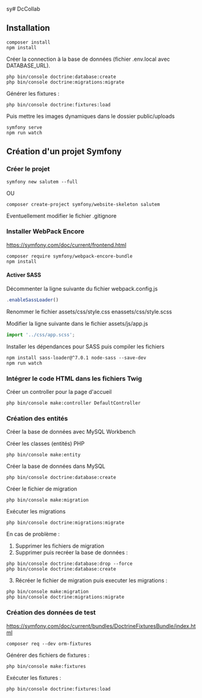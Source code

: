 sy# DcCollab

## Installation

```shell
composer install
npm install
```

Créer la connection à la base de données (fichier .env.local avec DATABASE_URL).

```shell
php bin/console doctrine:database:create
php bin/console doctrine:migrations:migrate
```

Générer les fixtures :

```shell
php bin/console doctrine:fixtures:load
```

Puis mettre les images dynamiques dans le dossier public/uploads

```shell
symfony serve
npm run watch
```

## Création d'un projet Symfony

### Créer le projet

```shell
symfony new salutem --full
```

OU

```shell
composer create-project symfony/website-skeleton salutem
```

Eventuellement modifier le fichier .gitignore

### Installer WebPack Encore

https://symfony.com/doc/current/frontend.html

```shell
composer require symfony/webpack-encore-bundle
npm install
```

#### Activer SASS

Décommenter la ligne suivante du fichier webpack.config.js

```javascript
.enableSassLoader()
```

Renommer le fichier assets/css/style.css enassets/css/style.scss

Modifier la ligne suivante dans le fichier assets/js/app.js

```javascript
import '../css/app.scss';
```

Installer les dépendances pour SASS puis compiler les fichiers

```shell
npm install sass-loader@^7.0.1 node-sass --save-dev
npm run watch
```

### Intégrer le code HTML dans les fichiers Twig

Créer un controller pour la page d'accueil

```shell
php bin/console make:controller DefaultController
```

### Création des entités

Créer la base de données avec MySQL Workbench

Créer les classes (entités) PHP

```shell
php bin/console make:entity
```

Créer la base de données dans MySQL

```shell
php bin/console doctrine:database:create
```

Créer le fichier de migration

```shell
php bin/console make:migration
```

Exécuter les migrations

```shell
php bin/console doctrine:migrations:migrate
```

En cas de problème :
1. Supprimer les fichiers de migration
2. Supprimer puis recréer la base de données :
```shell
php bin/console doctrine:database:drop --force
php bin/console doctrine:database:create
```
3. Récréer le fichier de migration puis executer les migrations :
```shell
php bin/console make:migration
php bin/console doctrine:migrations:migrate
```

### Création des données de test

https://symfony.com/doc/current/bundles/DoctrineFixturesBundle/index.html

```shell
composer req --dev orm-fixtures
```

Générer des fichiers de fixtures :

```shell
php bin/console make:fixtures
```

Exécuter les fixtures :

```shell
php bin/console doctrine:fixtures:load
```